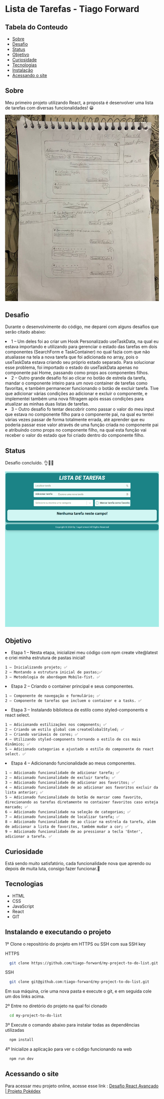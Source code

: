 # Lista de Tarefas - Tiago Forward

## Tabela do Conteudo

<ul>
<li><a href="#sobre">Sobre</a></li>
<li><a href="#desafio">Desafio</a></li>
<li><a href="#status">Status</a></li>
<li><a href="#objetivo">Objetivo</a></li>
<li><a href="#curiosidade">Curiosidade</a></li>
<li><a href="#tecnologias">Tecnologias</a></li>
<li><a href="#instalando-e-executando-o-projeto">Instalação</a></li>
<li><a href="#acessando-o-site">Acessando o site</a></li>
</ul>

## Sobre

Meu primeiro projeto utilizando React, a proposta é desenvolver uma lista de tarefas com diversas funcionalidades! 😀

![Layout do protótipo em papel do projeto](src/assets/image/paper-prototyping.jpeg)


## Desafio

Durante o desenvolvimente do código, me deparei com alguns desafios que serão citado abaixo:

<li>1 – Um deles foi ao criar um Hook Personalizado useTaskData, na qual eu estava importando e utilizando para gerenciar o estado das tarefas em dois componentes (SearchForm e TaskContainer) no qual fazia com que não atualiasse na tela a nova tarefa que foi adicionada no array, pois o useTaskData estava criando seu próprio estado separado.
Para solucionar esse problema, foi importado o estado do useTaskData apenas no componente pai Home, passando como props aos componentes filhos. 

<br/>

<li>2 – Outro grande desafio foi ao clicar no botão de estrela da tarefa, mandar o componente inteiro para um novo container de tarefas como favoritas, e também permanecer funcionando o botão de excluir tarefa. Tive que adicionar várias condições ao adicionar e excluir o componente, e implementei também uma nova filtragem após essas condições para atualizar as minhas duas listas de tarefas.

<br/>

<li>3 – Outro desafio fo tentar descobrir como passar o valor do meu input que estava no componente filho para o componente pai, na qual eu tentei várias vezes passar de forma totalmente errada, até aprender que eu poderia passar esse valor através de uma função criada no componente pai e atribuíndo como props no componente filho, na qual esta função vai receber o valor do estado que foi criado dentro do componente filho.  


## Status

Desafio concluído. 👌👨‍💻

![Layout do projeto](src/assets/gif/GIF-project.gif)

## Objetivo

<li>Etapa 1 – Nesta etapa, inicializei meu código com npm create vite@latest e criei minha estrutura de pastas inicial!

    1 – Inicializando projeto; ✅
    2 – Montando a estrutura inicial de pastas;✅
    3 – Metodologia de abordagem Mobile-fist. ✅

<li>Etapa 2 – Criando o container principal e seus componentes.

    1 – Componente de navegação e formulário; ✅
    2 – Componente de tarefas que incluem o container e a tasks. ✅

<li>Etapa 3 – Instalando biblioteca de estilo como styled-components e react select.

    1 – Adicionando estilizações nos components; ✅
    2 – Criando um estilo global com createGlobalStyled; ✅
    3 – Criando variáveis de cores; ✅
    4 – Utilizando styled-components tornando o estilo de css mais dinâmico; ✅
    5 – Adicionado categorias e ajustado o estilo do componente do react select. ✅

<li>Etapa 4 – Adicionando funcionalidade ao meus componentes.

    1 – Adicionado funcionalidade de adicionar tarefa; ✅
    2 – Adicionado funcionalidade de excluir tarefa; ✅
    3 – Adicionado funcionalidade de adicionar aos favoritos; ✅
    4 – Adicionado funcionalidade de ao adicionar aos favoritos excluir da lista anterior; ✅
    5 – Adicionado funcionalidade do botão de marcar como favorito, direcionando as tarefas diretamente no container favoritos caso esteja marcado; ✅
    6 – Adicionado funcionalidade na seleção de categorias; ✅
    7 – Adicionado funcionalidade de localizar tarefa; ✅
    8 – Adicionado funcionalidade de ao clicar na estrela da tarefa, além de adicionar a lista de favoritos, também mudar a cor; ✅
    9 – Adicionado funcionalidade de ao pressionar a tecla 'Enter', adicionar a tarefa. ✅

## Curiosidade

Está sendo muito satisfatório, cada funcionalidade nova que aprendo ou depois de muita luta, consigo fazer funcionar.🥰

## Tecnologias

<ul>
<li>HTML</li>
<li>CSS</li>
<li>JavaScript</li>
<li>React</li>
<li>GIT</li>
</ul>

## Instalando e executando o projeto

1º Clone o repositório do projeto em HTTPS ou SSH com sua SSH key

HTTPS
```bash
  git clone https://github.com/tiago-forward/my-project-to-do-list.git
```

SSH
```bash
  git clone git@github.com:tiago-forward/my-project-to-do-list.git
```

Em sua máquina, crie uma nova pasta e execute o git, e em seguida cole um dos links acima.
<br>

2º Entre no diretório do projeto na qual foi clonado

```bash
  cd my-project-to-do-list
```

3º Execute o comando abaixo para instalar todas as dependências utilizadas

```bash
  npm install
```

4º Inicialize a aplicação para ver o código funcionando na web

```bash
  npm run dev
```

## Acessando o site

Para acessar meu projeto online, acesse esse link : <a href="https://desafio-react-avancado-pokedex.vercel.app/" target="_blank">Desafio React Avançado | Projeto Pokédex</a>